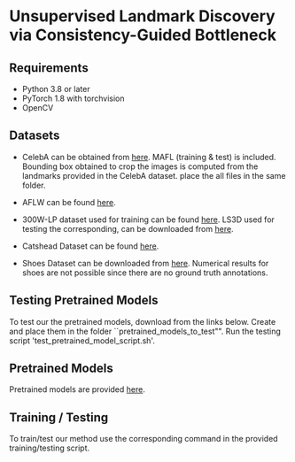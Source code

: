 # Unsupervised Landmark Discovery via Consistency-Guided Bottleneck

## Requirements
- Python 3.8 or later
- PyTorch 1.8 with torchvision
- OpenCV

## Datasets
- CelebA can be obtained from [here](http://www.robots.ox.ac.uk/~vgg/research/unsupervised_landmarks/resources/celeba.zip). 
MAFL (training & test) is included.
Bounding box obtained to crop the images is computed from the landmarks provided in the CelebA dataset.
place the all files in the same folder.

- AFLW can be found [here](http://www.robots.ox.ac.uk/~vgg/research/unsupervised_landmarks/resources/aflw_release-2.zip).
- 300W-LP dataset used for training can be found [here](https://drive.google.com/file/d/0B7OEHD3T4eCkVGs0TkhUWFN6N1k/view?usp=sharing).
LS3D used for testing the corresponding, can be downloaded from [here](https://www.adrianbulat.com/face-alignment).
- Catshead Dataset can be found [here](https://www.kaggle.com/datasets/crawford/cat-dataset).
- Shoes Dataset can be downloaded from [here](https://vision.cs.utexas.edu/projects/finegrained/utzap50k/). Numerical results for shoes are not possible since there are no ground truth annotations.

## Testing Pretrained Models
To test our the pretrained models, download from the links below. Create and place them in the folder ``pretrained_models_to_test"". Run the testing script 'test_pretrained_model_script.sh'.

## Pretrained Models
Pretrained models are provided [here](https://drive.google.com/drive/folders/1JJrYkzH4xYh8MiylbXE4zqC7Sc0qVEjV?usp=sharing).

## Training / Testing
To train/test our method use the corresponding command in the provided training/testing script.

